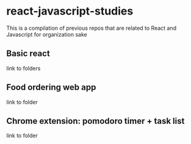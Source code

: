 # react-javascript-studies

This is a compilation of previous repos that are related to React and Javascript for organization sake

## Basic react
link to folders

## Food ordering web app
link to folder

## Chrome extension: pomodoro timer + task list
link  to folder
